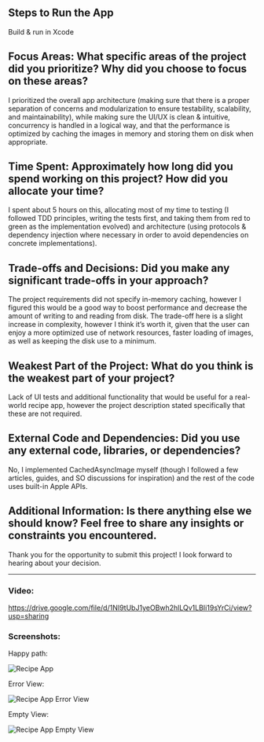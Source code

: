 ## Steps to Run the App

Build & run in Xcode

## Focus Areas: What specific areas of the project did you prioritize? Why did you choose to focus on these areas?

I prioritized the overall app architecture (making sure that there is a proper separation of concerns and modularization to ensure testability, scalability, and maintainability), while making sure the UI/UX is clean & intuitive, concurrency is handled in a logical way, and that the performance is optimized by caching the images in memory and storing them on disk when appropriate.

## Time Spent: Approximately how long did you spend working on this project? How did you allocate your time?

I spent about 5 hours on this, allocating most of my time to testing (I followed TDD principles, writing the tests first, and taking them from red to green as the implementation evolved) and architecture (using protocols & dependency injection where necessary in order to avoid dependencies on concrete implementations).

## Trade-offs and Decisions: Did you make any significant trade-offs in your approach?

The project requirements did not specify in-memory caching, however I figured this would be a good way to boost performance and decrease the amount of writing to and reading from disk. The trade-off here is a slight increase in complexity, however I think it’s worth it, given that the user can enjoy a more optimized use of network resources, faster loading of images, as well as keeping the disk use to a minimum. 

## Weakest Part of the Project: What do you think is the weakest part of your project?

Lack of UI tests and additional functionality that would be useful for a real-world recipe app, however the project description stated specifically that these are not required.

## External Code and Dependencies: Did you use any external code, libraries, or dependencies?

No, I implemented CachedAsyncImage myself (though I followed a few articles, guides, and SO discussions for inspiration) and the rest of the code uses built-in Apple APIs.

## Additional Information: Is there anything else we should know? Feel free to share any insights or constraints you encountered.

Thank you for the opportunity to submit this project! I look forward to hearing about your decision.

-----------------------

### Video:

https://drive.google.com/file/d/1NI9tUbJ1yeOBwh2hlLQv1LBIi19sYrCi/view?usp=sharing

### Screenshots:

Happy path:

![Recipe App](https://github.com/user-attachments/assets/f29bf0a1-a77d-4897-8537-77dc7d128d04)

Error View:

![Recipe App Error View](https://github.com/user-attachments/assets/377fc87c-fa18-4994-bb68-b7afa2d61935)

Empty View:

![Recipe App Empty View](https://github.com/user-attachments/assets/e9d729b2-1382-4b85-868e-f82ac761404b)
